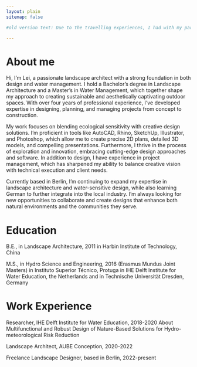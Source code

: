 ```yaml
---
layout: plain
sitemap: false

#old version text: Due to the travelling experiences, I had with my parents when I was a child, I have a strong interest in both nature and society. I would never get tired of experiencing, studying, and creating new things. I travel, live in different countries, learn about the local environment and people and draw and write about what I see... I worked as a researcher for two years and as a designer for another two years. For me, they have an important common point, which is studying and creating new things, no matter that is about knowledge, ideas or the environment... Some of my writing, and drawing about my research and design are shared on this website. I love feedback on any of these, so do not hesitate to reach out!

---
```


# About me
Hi, I’m Lei, a passionate landscape architect with a strong foundation in both design and water management. I hold a Bachelor’s degree in Landscape Architecture and a Master’s in Water Management, which together shape my approach to creating sustainable and aesthetically captivating outdoor spaces. With over four years of professional experience, I’ve developed expertise in designing, planning, and managing projects from concept to construction.

My work focuses on blending ecological sensitivity with creative design solutions. I’m proficient in tools like AutoCAD, Rhino, SketchUp, Illustrator, and Photoshop, which allow me to create precise 2D plans, detailed 3D models, and compelling presentations. Furthermore, I thrive in the process of exploration and innovation, embracing cutting-edge design approaches and software. In addition to design, I have experience in project management, which has sharpened my ability to balance creative vision with technical execution and client needs. 

Currently based in Berlin, I’m continuing to expand my expertise in landscape architecture and water-sensitive design, while also learning German to further integrate into the local industry. I’m always looking for new opportunities to collaborate and create designs that enhance both natural environments and the communities they serve.

# Education
B.E., in Landscape Architecture, 2011
in Harbin Institute of Technology, China

M.S., in Hydro Science and Engineering, 2016
(Erasmus Mundus Joint Masters)
in Instituto Superior Técnico, Protuga
in IHE Delft Institute for Water Education, the Netherlands 
and in Technische Universität Dresden, Germany

# Work Experience
Researcher, IHE Delft Institute for Water Education, 2018-2020
About Multifunctional and Robust Design of Nature-Based Solutions for Hydro-meteorological Risk Reduction

Landscape Architect, AUBE Conception, 2020-2022

Freelance Landscape Designer, based in Berlin, 2022-present
